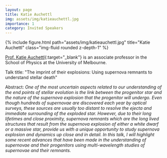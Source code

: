 ```yaml
---
layout: page
title: Katie Auchettl
img: assets/img/katieauchettl.jpg
importance: 1
category: Invited Speakers
---
```


<div class="row">
    <div class="col-sm mt-3 mt-md-0">
        {% include figure.html path="assets/img/katieauchettl.jpg" title="Katie Auchettl" class="img-fluid rounded z-depth-1" %}
    </div>
</div>

[Prof. Katie Auchettl](https://www.auchettl.com){:target="_blank"} is an associate professor in the School of Physics at the University of Melbourne.

Talk title: "The imprint of their explosions: Using supernova remnants to understand stellar death"

Abstract: _One of the most uncertain aspects related to our understanding of the end points of stellar evolution is the link between the progenitor star and the nature of the supernova explosion that the progenitor will undergo. Even though hundreds of supernovae are discovered each year by optical surveys, these sources are usually too distant to resolve the ejecta and immediate surrounding of the exploded star. However, due to their long lifetimes and close proximity, supernova remnants which are the long lived structures that result from the supernova explosion of either a white dwarf or a massive star, provide us with a unique opportunity to study supernova explosion and dynamics up close and in detail. In this talk, I will highlight some recent advances that have been made in the understanding of supernovae and their progenitors using multi-wavelength studies of supernovae and their remnants._